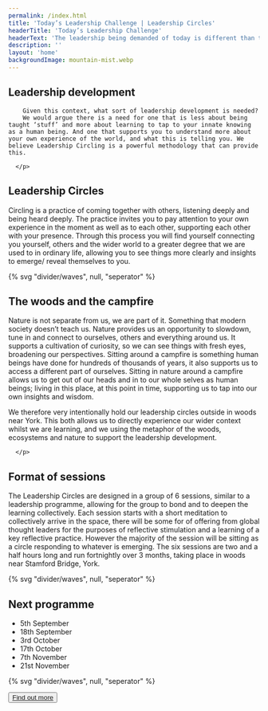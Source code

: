 ```yaml
---
permalink: /index.html
title: 'Today’s Leadership Challenge | Leadership Circles'
headerTitle: 'Today’s Leadership Challenge'
headerText: 'The leadership being demanded of today is different than that of the past. We are needed to work competently with multiple time frames, within the contexts of intersecting global challenges, and rapidly shifting world views and expectations of staff. More people want their work to provide a sense of purpose and meaning beyond providing for their families; seeking a sense of contribution. Leadership is being asked to provide ‘transformation’, and quickly. But this will only be possible through developing new ways of thinking and acting, expanding perceptions and developing new paradigms. How do leaders manage to keep the wheels turning while performing this feat? There are no easy answers, but one thing is for sure, it will require deeper capabilities in the art and skills of observation, reflection and learning.'
description: ''
layout: 'home'
backgroundImage: mountain-mist.webp
---
```


<article class="full  section" >

  <section class="feature section__inner wrapper">
    <h2>Leadership development</h2>
      <p>

        Given this context, what sort of leadership development is needed?
        We would argue there is a need for one that is less about being taught ‘stuff’ and more about learning to tap to your innate knowing as a human being. And one that supports you to understand more about your own experience of the world, and what this is telling you. We believe Leadership Circling is a powerful methodology that can provide this.

      </p>

  </section>

</article>

## Leadership Circles

Circling is a practice of coming together with others, listening deeply and being heard deeply. The practice invites you to pay attention to your own experience in the moment as well as to each other, supporting each other with your presence. Through this process you will find yourself connecting you yourself, others and the wider world to a greater degree that we are used to in ordinary life, allowing you to see things more clearly and insights to emerge/ reveal themselves to you.

<article class="full  section" style="--spot-color: var(--color-primary-highlight)">
  {% svg "divider/waves", null, "seperator" %}

  <section class="feature section__inner wrapper">
    <h2>The woods and the campfire</h2>
      <p>
        Nature is not separate from us, we are part of it. Something that modern society doesn’t teach us. Nature provides us an opportunity to slowdown, tune in and connect to ourselves, others and everything around us. It supports a cultivation of curiosity, so we can see things with fresh eyes, broadening our perspectives. Sitting around a campfire is something human beings have done for hundreds of thousands of years, it also supports us to access a different part of ourselves. Sitting in nature around a campfire allows us to get out of our heads and in to our whole selves as human beings; living in this place, at this point in time, supporting us to tap into our own insights and wisdom.
      </p>
      <p>
        We therefore very intentionally hold our leadership circles outside in woods near York. This both allows us to directly experience our wider context whilst we are learning, and we using the metaphor of the woods, ecosystems and nature to support the leadership development.

      </p>

  </section>

</article>

## Format of sessions

The Leadership Circles are designed in a group of 6 sessions, similar to a leadership programme, allowing for the group to bond and to deepen the learning collectively. Each session starts with a short meditation to collectively arrive in the space, there will be some for of offering from global thought leaders for the purposes of reflective stimulation and a learning of a key reflective practice. However the majority of the session will be sitting as a circle responding to whatever is emerging. The six sessions are two and a half hours long and run fortnightly over 3 months, taking place in woods near Stamford Bridge, York.

<article class="full  section" style="--spot-color: var(--color-primary-highlight)">
  {% svg "divider/waves", null, "seperator" %}

  <section class="feature section__inner wrapper">
    <h2>Next programme</h2>
      <p>
      <ul>
        <li>5th September</li>
        <li>18th September</li>
        <li>3rd October</li>
        <li>17th October</li>
        <li>7th November</li>
        <li>21st November</li>
      </ul>
      </p>

  </section>

{% svg "divider/waves", null, "seperator" %}

</article>

<button class="button"><a href='/contact'>Find out more</a></button>
